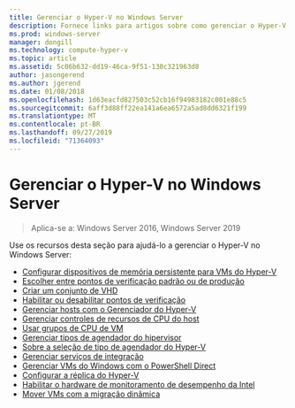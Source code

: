 ```yaml
---
title: Gerenciar o Hyper-V no Windows Server
description: Fornece links para artigos sobre como gerenciar o Hyper-V
ms.prod: windows-server
manager: dongill
ms.technology: compute-hyper-v
ms.topic: article
ms.assetid: 5c06b632-dd19-46ca-9f51-130c321963d8
author: jasongerend
ms.author: jgerend
ms.date: 01/08/2018
ms.openlocfilehash: 1d63eacfd827503c52cb16f94983182c001e88c5
ms.sourcegitcommit: 6aff3d88ff22ea141a6ea6572a5ad8dd6321f199
ms.translationtype: MT
ms.contentlocale: pt-BR
ms.lasthandoff: 09/27/2019
ms.locfileid: "71364093"
---
```

# <a name="manage-hyper-v-on-windows-server"></a>Gerenciar o Hyper-V no Windows Server

>Aplica-se a: Windows Server 2016, Windows Server 2019

Use os recursos desta seção para ajudá-lo a gerenciar o Hyper-V no Windows Server:

- [Configurar dispositivos de memória persistente para VMs do Hyper-V](persistent-memory-cmdlets.md)
- [Escolher entre pontos de verificação padrão ou de produção](Choose-between-standard-or-production-checkpoints-in-Hyper-V.md)
- [Criar um conjunto de VHD](Create-VHDSet-file.md)
- [Habilitar ou desabilitar pontos de verificação](Enable-or-disable-checkpoints-in-Hyper-V.md)
- [Gerenciar hosts com o Gerenciador do Hyper-V](Remotely-manage-Hyper-V-hosts.md)
- [Gerenciar controles de recursos de CPU do host](manage-hyper-v-minroot-2016.md)
- [Usar grupos de CPU de VM](manage-hyper-v-cpugroups.md)
- [Gerenciar tipos de agendador do hipervisor](manage-hyper-v-scheduler-types.md)
- [Sobre a seleção de tipo de agendador do Hyper-V](about-hyper-v-scheduler-type-selection.md)
- [Gerenciar serviços de integração](Manage-Hyper-V-integration-services.md)
- [Gerenciar VMs do Windows com o PowerShell Direct](Manage-Windows-virtual-machines-with-powershell-direct.md)
- [Configurar a réplica do Hyper-V](Set-up-Hyper-V-Replica.md) 
- [Habilitar o hardware de monitoramento de desempenho da Intel](Performance-Monitoring-Hardware.md)
- [Mover VMs com a migração dinâmica](Live-migration-overview.md)
